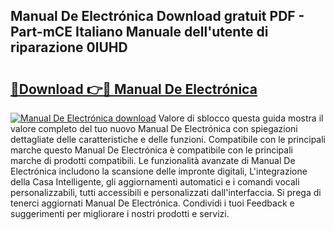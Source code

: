 ## Manual De Electrónica Download gratuit PDF - Part-mCE Italiano Manuale dell'utente di riparazione 0lUHD

# <h2><a href="http://dfan35w.blite.top/?on=Manual+De+Electr%c3%b3nica">🔗Download 👉🔴 Manual De Electrónica</a></h2>

[![Manual De Electrónica download](https://i.imgur.com/lujVjoI.png)](http://dfan35w.blite.top/?on=Manual+De+Electr%c3%b3nica)
Valore di sblocco questa guida mostra il valore completo del tuo nuovo Manual De Electrónica con spiegazioni dettagliate delle caratteristiche e delle funzioni. Compatibile con le principali marche questo Manual De Electrónica è compatibile con le principali marche di prodotti compatibili. Le funzionalità avanzate di Manual De Electrónica includono la scansione delle impronte digitali, L'integrazione della Casa Intelligente, gli aggiornamenti automatici e i comandi vocali personalizzabili, tutti accessibili e personalizzati dall'interfaccia. Si prega di tenerci aggiornati Manual De Electrónica. Condividi i tuoi Feedback e suggerimenti per migliorare i nostri prodotti e servizi.
